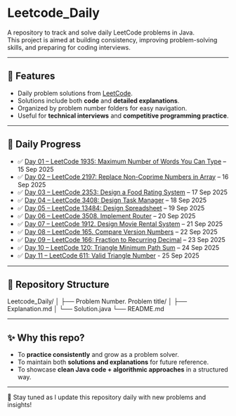 # Leetcode_Daily

A repository to track and solve daily LeetCode problems in Java.  
This project is aimed at building consistency, improving problem-solving skills, and preparing for coding interviews.

---

## 📌 Features
- Daily problem solutions from [LeetCode](https://leetcode.com/).
- Solutions include both **code** and **detailed explanations**.
- Organized by problem number folders for easy navigation.
- Useful for **technical interviews** and **competitive programming practice**.

---

## 📅 Daily Progress

- ✅ [Day 01 – LeetCode 1935: Maximum Number of Words You Can Type](https://github.com/Aadityahq/Leetcode_Daily/tree/main/1935.%20Maximum%20Number%20of%20Words%20You%20Can%20Type) – 15 Sep 2025  
- ✅ [Day 02 – LeetCode 2197: Replace Non-Coprime Numbers in Array](https://github.com/Aadityahq/Leetcode_Daily/tree/main/2197.%20Replace%20Non-Coprime%20Numbers%20in%20Array) – 16 Sep 2025  
- ✅ [Day 03 – LeetCode 2353: Design a Food Rating System](https://github.com/Aadityahq/Leetcode_Daily/tree/main/2353.%20Design%20a%20Food%20Rating%20System) – 17 Sep 2025  
- ✅ [Day 04 – LeetCode 3408: Design Task Manager](https://github.com/Aadityahq/Leetcode_Daily/tree/main/3408.%20Design%20Task%20Manager) – 18 Sep 2025  
- ✅ [Day 05 – LeetCode 13484: Design Spreadsheet](https://github.com/Aadityahq/Leetcode_Daily/tree/main/13484.%20Design%20Spreadsheet) – 19 Sep 2025 
 - ✅ [Day 06 – LeetCode 3508. Implement Router](https://github.com/Aadityahq/Leetcode_Daily/tree/main/3508.%20Implement%20Router) – 20 Sep 2025
- ✅ [Day 07 – LeetCode 1912. Design Movie Rental System](https://github.com/Aadityahq/Leetcode_Daily/tree/main/1912.%20Design%20Movie%20Rental%20System) – 21 Sep 2025
- ✅ [Day 08 – LeetCode 165. Compare Version Numbers](https://github.com/Aadityahq/Leetcode_Daily/tree/main/165.%20Compare%20Version%20Numbers) – 22 Sep 2025
- ✅ [Day 09 – LeetCode 166: Fraction to Recurring Decimal](https://github.com/Aadityahq/Leetcode_Daily/tree/main/166.%20Fraction%20to%20Recurring%20Decimal) – 23 Sep 2025
- ✅ [Day 10 – LeetCode 120: Triangle Minimum Path Sum](https://github.com/Aadityahq/Leetcode_Daily/tree/main/120.%20Triangle%20Minimum%20Path%20Sum) – 24 Sep 2025
- ✅ [Day 11 – LeetCode 611: Valid Triangle Number](https://github.com/Aadityahq/Leetcode_Daily/tree/main/611.%20Valid%20Triangle%20Number) - 25 Sep 2025



---

## 📌 Repository Structure

Leetcode_Daily/
│
├── Problem Number. Problem title/
│   ├── Explanation.md
│   └── Solution.java
└── README.md

---

## ✨ Why this repo?

- To **practice consistently** and grow as a problem solver.  
- To maintain both **solutions and explanations** for future reference.  
- To showcase **clean Java code + algorithmic approaches** in a structured way.  

---

🔔 Stay tuned as I update this repository daily with new problems and insights!
